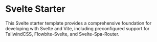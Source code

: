 # Svelte Starter

This Svelte starter template provides a comprehensive foundation for developing with Svelte and Vite, including preconfigured support for TailwindCSS, Flowbite-Svelte, and Svelte-Spa-Router.

